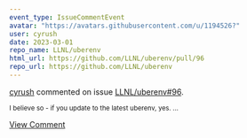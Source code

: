 ```yaml
---
event_type: IssueCommentEvent
avatar: "https://avatars.githubusercontent.com/u/1194526?"
user: cyrush
date: 2023-03-01
repo_name: LLNL/uberenv
html_url: https://github.com/LLNL/uberenv/pull/96
repo_url: https://github.com/LLNL/uberenv
---
```


<a href='https://github.com/cyrush' target='_blank'>cyrush</a> commented on issue <a href='https://github.com/LLNL/uberenv/pull/96' target='_blank'>LLNL/uberenv#96</a>.

<small>I believe so - if you update to the latest uberenv, yes. ...</small>

<a href='https://github.com/LLNL/uberenv/pull/96' target='_blank'>View Comment</a>